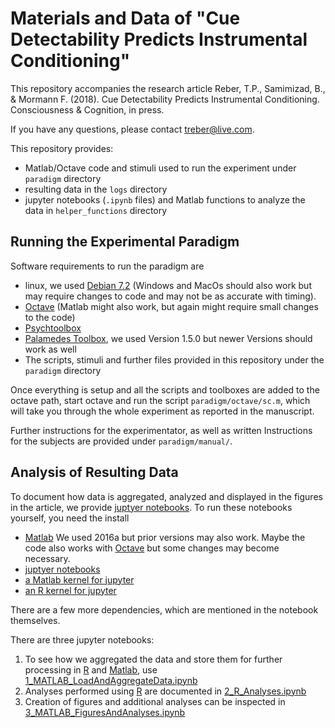 # Materials and Data of "Cue Detectability Predicts Instrumental Conditioning" 

This repository accompanies the research article Reber, T.P., Samimizad, B., & Mormann F. (2018). Cue Detectability Predicts Instrumental Conditioning. Consciousness & Cognition, in press.

If you have any questions, please contact <treber@live.com>.

This repository provides:

- Matlab/Octave code and stimuli used to run the experiment under `paradigm` directory
- resulting data in the `logs` directory
- jupyter notebooks (`.ipynb` files) and Matlab functions to analyze the data in `helper_functions` directory

## Running the Experimental Paradigm
Software requirements to run the paradigm are

- linux, we used [Debian 7.2](http://www.debian.org) (Windows and MacOs should also work but may require changes to code and may not be as accurate with timing). 
- [Octave](https://www.gnu.org/software/octave/) (Matlab might also work, but again might require small changes to the code)
- [Psychtoolbox](http://psychtoolbox.org/)
- [Palamedes Toolbox](http://www.palamedestoolbox.org/download.html), we used Version 1.5.0 but newer Versions should work as well
- The scripts, stimuli and further files provided in this repository under the `paradigm` directory

Once everything is setup and all the scripts and toolboxes are added to the octave path, start octave and run the script `paradigm/octave/sc.m`, which will take you through the whole experiment as reported in the manuscript. 

Further instructions for the experimentator, as well as written Instructions for the subjects are provided under `paradigm/manual/`.  


## Analysis of Resulting Data
To document how data is aggregated, analyzed and displayed in the figures in the article, we provide [juptyer notebooks](http://www.jupyter.org). To run these notebooks yourself, you need the install 

- [Matlab](http://www.mathworks.com) We used 2016a but prior versions may also work. Maybe the code also works with [Octave](https://www.gnu.org/software/octave/) but some changes may become necessary. 
- [juptyer notebooks](http://www.jupyter.org)
- [a Matlab kernel for jupyter](https://github.com/calysto/matlab_kernel)
- [an R kernel for jupyter](https://github.com/IRkernel/IRkernel)

There are a few more dependencies, which are mentioned in the notebook themselves.

There are three jupyter notebooks:

1. To see how we aggregated the data and store them for further processing in [R](https://www.r-project.org/) and [Matlab](https://www.mathworks.com/), use  [1_MATLAB_LoadAndAggregateData.ipynb ](http://www.github.com/rebrowski/conditioning/blob/master/1_MATLAB_LoadAndAggregateData.ipynb)
2. Analyses performed using [R](https://www.r-project.org/) are documented in [2_R_Analyses.ipynb ](http://www.github.com/rebrowski/conditioning/blob/master/2_R_Analyses.ipynb)
3. Creation of figures and additional analyses can be inspected in [3_MATLAB_FiguresAndAnalyses.ipynb](http://www.github.com/rebrowski/conditioning/blob/master/3_MATLAB_FiguresAndAnalyses.ipynb)
